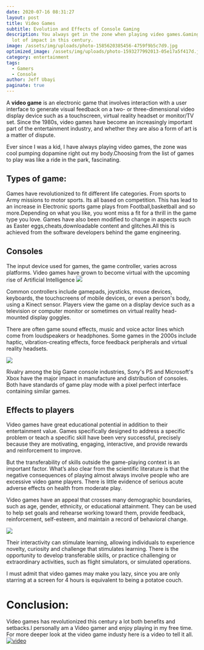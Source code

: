```yaml
---
date: 2020-07-16 08:31:27
layout: post
title: Video Games
subtitle: Evolution and Effects of Console Gaming
description: You always get in the zone when playing video games.Gaming has a
  lot of impact in this century.
image: /assets/img/uploads/photo-1585620385456-4759f9b5c7d9.jpg
optimized_image: /assets/img/uploads/photo-1593277992013-05e17a5f417d.jpg
category: entertainment
tags:
  - Gamers
  - Console
author: Jeff Ubayi
paginate: true
---
```

A **video game** is an electronic game that involves interaction with a user interface to generate visual feedback on a two- or three-dimensional video display device such as a touchscreen, virtual reality headset or monitor/TV set. Since the 1980s, video games have become an increasingly important part of the entertainment industry, and whether they are also a form of art is a matter of dispute.

Ever since I was a kid, I have always playing video games, the zone was cool pumping dopamine right out my body.Choosing from the list of games to play was like a ride in the park, fascinating.

## Types of game:
Games have revolutionized to fit different life categories. From sports to Army missions to motor sports. Its all based on competition.
This has lead to an increase in Electronic sports game plays from Football,basketball and so more.Depending on what you like, you wont miss a fit for a thrill in the game type you love.
Games have also been modified to change in aspects such as Easter eggs,cheats,downloadable content and glitches.All this is achieved from the software developers behind the game engineering.


## Consoles

  The input device used for games, the game controller, varies across platforms.
  Video games have grown to become  virtual with the upcoming rise of Artificial Intelligence
  ![](https://images.unsplash.com/photo-1592478411213-6153e4ebc07d?ixlib=rb-1.2.1&auto=format&fit=crop&w=500&q=60)

 Common controllers include gamepads, joysticks, mouse devices, keyboards, the touchscreens of mobile devices, or even a person's body, using a Kinect sensor. Players view the game on a display device such as a television or computer monitor or sometimes on virtual reality head-mounted display goggles.

There are often game sound effects, music and voice actor lines which come from loudspeakers or headphones. Some games in the 2000s include haptic, vibration-creating effects, force feedback peripherals and virtual reality headsets.

![](https://images.unsplash.com/photo-1580327344181-c1163234e5a0?ixlib=rb-1.2.1&ixid=eyJhcHBfaWQiOjEyMDd9&auto=format&fit=crop&w=500&q=60)

Rivalry among the big Game console industries, Sony's PS and Microsoft's Xbox have the major impact in manufacture and distribution of consoles.
Both have standards of game play mode with a pixel perfect interface containing similar games.

## Effects to players

Video games have great educational potential in addition to their entertainment value. Games specifically designed to address a specific problem or teach a specific skill have been very successful, precisely because they are motivating, engaging, interactive, and provide rewards and reinforcement to improve.

But the transferability of skills outside the game-playing context is an important factor. What’s also clear from the scientific literature is that the negative consequences of playing almost always involve people who are excessive video game players. There is little evidence of serious acute adverse effects on health from moderate play.

Video games have an appeal that crosses many demographic boundaries, such as age, gender, ethnicity, or educational attainment. They can be used to help set goals and rehearse working toward them, provide feedback, reinforcement, self-esteem, and maintain a record of behavioral change.

![](https://images.unsplash.com/photo-1565869764622-26609bd61b3f?ixlib=rb-1.2.1&ixid=eyJhcHBfaWQiOjEyMDd9&auto=format&fit=crop&w=500&q=60)

Their interactivity can stimulate learning, allowing individuals to experience novelty, curiosity and challenge that stimulates learning. There is the opportunity to develop transferable skills, or practice challenging or extraordinary activities, such as flight simulators, or simulated operations.

I must admit that video games may make you lazy, since you are only starring at a screen for 4 hours is equivalent to being a potatoe couch.

# Conclusion:
Video games has revolutionized this century a lot both benefits and setbacks.I personally am a Video gamer and enjoy playing in my free time.
For more deeper look at the video game industy here is a video to tell it all.
[![video](https://img.youtube.com/vi/pLAi_cmly6Q/0.jpg)](https://www.youtube.com/watch?v=pLAi_cmly6Q)